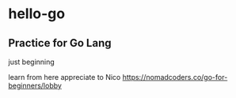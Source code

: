 # hello-go

<h2>Practice for Go Lang</h2>
just beginning

learn from here
appreciate to Nico
https://nomadcoders.co/go-for-beginners/lobby
